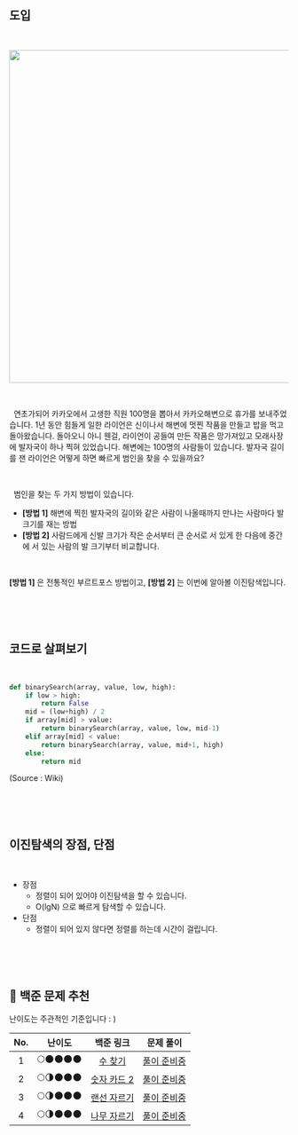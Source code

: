 <!-- 

# 이진탐색이란? 백준 문제추천

-->

<br />

## 도입

<br />
<p style="text-align: center;">
<img src="http://t1.daumcdn.net/thumb/R1024x0/?fname=https://github.com/KoEonYack/PracticeCoding/blob/master/Article/Algorithm/BinarySearch/img/step.jpg?raw=true" align="center" width="600px" >
</p>
<br>

&nbsp; 연초가되어 카카오에서 고생한 직원 100명을 뽑아서 카카오해변으로 휴가를 보내주었습니다. 1년 동안 힘들게 일한 라이언은 신이나서 해변에 멋찐 작품을 만들고 밥을 먹고 돌아왔습니다. 돌아오니 아니 웬걸, 라이언이 공들여 만든 작품은 망가져있고 모래사장에 발자국이 하나 찍혀 있었습니다. 해변에는 100명의 사람들이 있습니다. 발자국 길이를 잰 라이언은 어떻게 하면 빠르게 범인을 찾을 수 있을까요? 

<br />

&nbsp; 범인을 찾는 두 가지 방법이 있습니다. 


- __[방법 1]__ 해변에 찍힌 발자국의 길이와 같은 사람이 나올때까지 만나는 사람마다 발 크기를 재는 방법
- __[방법 2]__ 사람드에게 신발 크기가 작은 순서부터 큰 순서로 서 있게 한 다음에 중간에 서 있는 사람의 발 크기부터 비교합니다.

<br />

__[방법 1]__ 은 전통적인 부르트포스 방법이고, __[방법 2]__ 는 이번에 알아볼 이진탐색입니다. 


<br />
<br />
<br />

## 코드로 살펴보기

<br />

``` python
def binarySearch(array, value, low, high):
	if low > high:
		return False
	mid = (low+high) / 2
	if array[mid] > value:
		return binarySearch(array, value, low, mid-1)
	elif array[mid] < value:
		return binarySearch(array, value, mid+1, high)
	else:
		return mid
```
(Source : Wiki)

<br />
<br />
<br />

## 이진탐색의 장점, 단점

<br />

- 장점 
    - 정렬이 되어 있어야 이진탐색을 할 수 있습니다.
    - O(lgN) 으로 빠르게 탐색할 수 있습니다. 
- 단점 
    - 정렬이 되어 있지 않다면 정렬를 하는데 시간이 걸립니다.

<br />
<br />
<br />

## 🎁 백준 문제 추천
난이도는 주관적인 기준입니다 : ) 

| No. | 난이도 | 백준 링크 | 문제 풀이 |
|:--------:|:--------:|:--------:|:--------:|
| 1 | 🌕🌑🌑🌑🌑 | [수 찾기](https://www.acmicpc.net/problem/1920) | [풀이 준비중]()  | 
| 2 | 🌕🌗🌑🌑🌑 | [숫자 카드 2](https://www.acmicpc.net/problem/10816) | [풀이 준비중]()  | 
| 3 | 🌕🌗🌑🌑🌑 | [랜선 자르기](https://www.acmicpc.net/problem/1654) | [풀이 준비중]()  | 
| 4 | 🌕🌗🌑🌑🌑 | [나무 자르기](https://www.acmicpc.net/problem/2805) | [풀이 준비중]()  | 


<br><br><br>


<!-- 
------------------------
#### 참고자료
- [Wiki. 이진 검색 알고리즘](https://ko.wikipedia.org/wiki/%EC%9D%B4%EC%A7%84_%EA%B2%80%EC%83%89_%EC%95%8C%EA%B3%A0%EB%A6%AC%EC%A6%98)
- [Blog. 이진탐색(binary search)](https://ratsgo.github.io/data%20structure&algorithm/2017/09/17/binarysearch/)

#### 이미지
- [pixabay. 발자국 이미지](https://pixabay.com/ko/photos/%EB%AA%A8%EB%9E%98-%EB%B0%94%EB%8B%B7%EA%B0%80-%EC%B6%94%EC%A0%81-%EB%AA%A8%EB%9E%98-%ED%8A%B8%EB%9E%99-1036547/)

-->